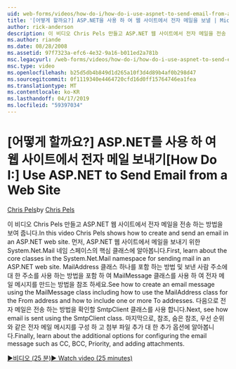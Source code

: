 ```yaml
---
uid: web-forms/videos/how-do-i/how-do-i-use-aspnet-to-send-email-from-a-web-site
title: '[어떻게 할까요?] ASP.NET을 사용 하 여 웹 사이트에서 전자 메일을 보낼 | Microsoft Docs'
author: rick-anderson
description: 이 비디오 Chris Pels 만들고 ASP.NET 웹 사이트에서 전자 메일을 전송 하는 방법을 보여 줍니다. 먼저 System.Net.Mail 네임 스페이스 f의 핵심 클래스에 대 한 알아보기...
ms.author: riande
ms.date: 08/28/2008
ms.assetid: 97f7323a-efc6-4e32-9a16-b011ed2a781b
msc.legacyurl: /web-forms/videos/how-do-i/how-do-i-use-aspnet-to-send-email-from-a-web-site
msc.type: video
ms.openlocfilehash: b25d5db4b849d1d265a10f3d4d89b4af0b298d47
ms.sourcegitcommit: 0f1119340e4464720cfd16d0ff15764746ea1fea
ms.translationtype: MT
ms.contentlocale: ko-KR
ms.lasthandoff: 04/17/2019
ms.locfileid: "59397034"
---
```

# <a name="how-do-i-use-aspnet-to-send-email-from-a-web-site"></a><span data-ttu-id="4de5e-104">[어떻게 할까요?] ASP.NET를 사용 하 여 웹 사이트에서 전자 메일 보내기</span><span class="sxs-lookup"><span data-stu-id="4de5e-104">[How Do I:] Use ASP.NET to Send Email from a Web Site</span></span>

<span data-ttu-id="4de5e-105">[Chris Pels](https://twitter.com/chrispels)</span><span class="sxs-lookup"><span data-stu-id="4de5e-105">by [Chris Pels](https://twitter.com/chrispels)</span></span>

<span data-ttu-id="4de5e-106">이 비디오 Chris Pels 만들고 ASP.NET 웹 사이트에서 전자 메일을 전송 하는 방법을 보여 줍니다.</span><span class="sxs-lookup"><span data-stu-id="4de5e-106">In this video Chris Pels shows how to create and send an email in an ASP.NET web site.</span></span> <span data-ttu-id="4de5e-107">먼저, ASP.NET 웹 사이트에서 메일을 보내기 위한 System.Net.Mail 네임 스페이스의 핵심 클래스에 알아봅니다.</span><span class="sxs-lookup"><span data-stu-id="4de5e-107">First, learn about the core classes in the System.Net.Mail namespace for sending mail in an ASP.NET web site.</span></span> <span data-ttu-id="4de5e-108">MailAddress 클래스 하나를 포함 하는 방법 및 보낸 사람 주소에 대 한 주소를 사용 하는 방법을 포함 하 여 MailMessage 클래스를 사용 하 여 전자 메일 메시지를 만드는 방법을 참조 하세요.</span><span class="sxs-lookup"><span data-stu-id="4de5e-108">See how to create an email message using the MailMessage class including how to use the MailAddress class for the From address and how to include one or more To addresses.</span></span> <span data-ttu-id="4de5e-109">다음으로 전자 메일은 전송 하는 방법을 확인할 SmtpClient 클래스를 사용 합니다.</span><span class="sxs-lookup"><span data-stu-id="4de5e-109">Next, see how email is sent using the SmtpClient class.</span></span> <span data-ttu-id="4de5e-110">마지막으로, 참조, 숨은 참조, 우선 순위와 같은 전자 메일 메시지를 구성 하 고 첨부 파일 추가 대 한 추가 옵션에 알아봅니다.</span><span class="sxs-lookup"><span data-stu-id="4de5e-110">Finally, learn about the additional options for configuring the email message such as CC, BCC, Priority, and adding attachments.</span></span>

[<span data-ttu-id="4de5e-111">&#9654;비디오 (25 분)</span><span class="sxs-lookup"><span data-stu-id="4de5e-111">&#9654; Watch video (25 minutes)</span></span>](https://channel9.msdn.com/Blogs/ASP-NET-Site-Videos/how-do-i-use-aspnet-to-send-email-from-a-web-site)
